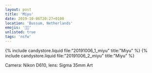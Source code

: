 ```yaml
---
layout: post
title: 'Miyu'
date: 2019-10-06T20:27+0100
location: 'Bussum, Netherlands'
emojis: '🔞🔞'
unlisted: true
tags: 'nsfw'
---
```


{% include candystore.liquid file:"20191006_1_miyu" title:"Miyu" %}
{% include candystore.liquid file:"20191006_2_miyu" title:"Miyu" %}

Camera: Nikon D610, lens: Sigma 35mm Art


